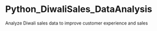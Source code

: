 # Python_DiwaliSales_DataAnalysis
Analyze Diwali sales data to improve customer experience and sales

